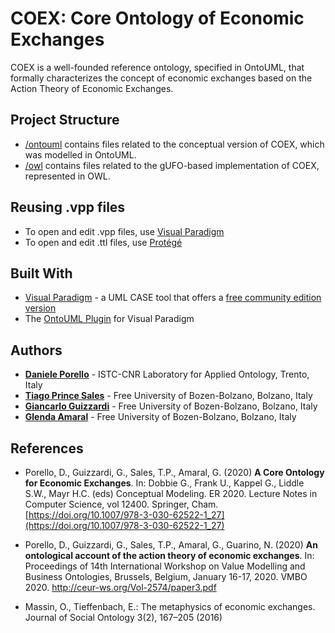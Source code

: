 # COEX: Core Ontology of Economic Exchanges

COEX is a well-founded reference ontology, specified in OntoUML, that formally characterizes the concept of economic exchanges based on the Action Theory of Economic Exchanges. 

## Project Structure

* [/ontouml](/ontouml) contains files related to the conceptual version of COEX, which was modelled in OntoUML.
* [/owl](/owl) contains files related to the gUFO-based implementation of COEX, represented in OWL.


## Reusing .vpp files

* To open and edit .vpp files, use [Visual Paradigm](https://www.visual-paradigm.com)
* To open and edit .ttl files, use [Protégé](https://protege.stanford.edu/)

## Built With

* [Visual Paradigm](https://www.visual-paradigm.com) - a UML CASE tool that offers a [free community edition version](https://www.visual-paradigm.com/download/community.jsp)
* The [OntoUML Plugin](https://github.com/OntoUML/ontouml-vp-plugin) for Visual Paradigm


## Authors

* **[Daniele Porello](https://www.researchgate.net/profile/Daniele_Porello)** - ISTC-CNR Laboratory for Applied Ontology, Trento, Italy
* **[Tiago Prince Sales](https://www.inf.unibz.it/~tpsales/)** - Free University of Bozen-Bolzano, Bolzano, Italy
* **[Giancarlo Guizzardi](http://www.inf.ufes.br/~gguizzardi)** - Free University of Bozen-Bolzano, Bolzano, Italy
* **[Glenda Amaral](https://www.researchgate.net/profile/Glenda_Amaral)** - Free University of Bozen-Bolzano, Bolzano, Italy



## References

- Porello, D., Guizzardi, G., Sales, T.P., Amaral, G. (2020) **A Core Ontology for Economic Exchanges**. In: Dobbie G., Frank U., Kappel G., Liddle S.W., Mayr H.C. (eds) Conceptual Modeling. ER 2020. Lecture Notes in Computer Science, vol 12400. Springer, Cham. [https://doi.org/10.1007/978-3-030-62522-1_27](https://doi.org/10.1007/978-3-030-62522-1_27)

- Porello, D., Guizzardi, G., Sales, T.P., Amaral, G., Guarino, N. (2020) **An ontological account of the action theory of economic exchanges**. In: Proceedings of 14th International Workshop on Value Modelling and Business Ontologies, Brussels, Belgium, January 16-17, 2020. VMBO 2020. http://ceur-ws.org/Vol-2574/paper3.pdf

- Massin, O., Tieffenbach, E.: The metaphysics of economic exchanges. Journal of Social Ontology 3(2), 167–205 (2016)
